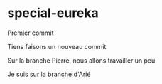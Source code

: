 # special-eureka

Premier commit

Tiens faisons un nouveau commit

Sur la branche Pierre, nous allons travailler un peu

Je suis sur la branche d'Arié

